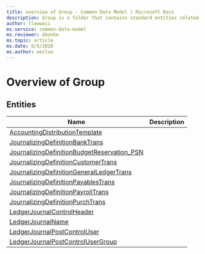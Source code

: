 ```yaml
---
title: overview of Group - Common Data Model | Microsoft Docs
description: Group is a folder that contains standard entities related to the Common Data Model.
author: llawwaii
ms.service: common-data-model
ms.reviewer: deonhe
ms.topic: article
ms.date: 8/5/2020
ms.author: weiluo
---
```


# Overview of Group


## Entities

|Name|Description|
|---|---|
|[AccountingDistributionTemplate](AccountingDistributionTemplate.md)||
|[JournalizingDefinitionBankTrans](JournalizingDefinitionBankTrans.md)||
|[JournalizingDefinitionBudgetReservation_PSN](JournalizingDefinitionBudgetReservation_PSN.md)||
|[JournalizingDefinitionCustomerTrans](JournalizingDefinitionCustomerTrans.md)||
|[JournalizingDefinitionGeneralLedgerTrans](JournalizingDefinitionGeneralLedgerTrans.md)||
|[JournalizingDefinitionPayablesTrans](JournalizingDefinitionPayablesTrans.md)||
|[JournalizingDefinitionPayrollTrans](JournalizingDefinitionPayrollTrans.md)||
|[JournalizingDefinitionPurchTrans](JournalizingDefinitionPurchTrans.md)||
|[LedgerJournalControlHeader](LedgerJournalControlHeader.md)||
|[LedgerJournalName](LedgerJournalName.md)||
|[LedgerJournalPostControlUser](LedgerJournalPostControlUser.md)||
|[LedgerJournalPostControlUserGroup](LedgerJournalPostControlUserGroup.md)||

